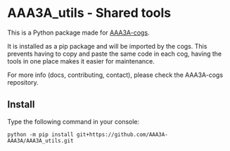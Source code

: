 # AAA3A_utils - Shared tools

This is a Python package made for [AAA3A-cogs](https://github.com/AAA3A-AAA3A/AAA3A-cogs).

It is installed as a pip package and will be imported by the cogs. This prevents having to copy and paste the same code in each cog, having the tools in one place makes it easier for maintenance.

For more info (docs, contributing, contact), please check the AAA3A-cogs repository.

## Install

Type the following command in your console:

```
python -m pip install git+https://github.com/AAA3A-AAA3A/AAA3A_utils.git
```
